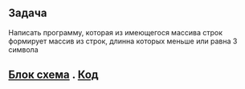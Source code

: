 ## Задача
Написать программу, которая из имеющегося массива строк формирует массив из строк, длинна которых меньше или равна 3 символа

## [Блок схема](Task/diag.drawio.png) .  [Код](Task/Program.cs)

